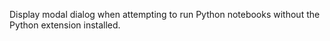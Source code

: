 Display modal dialog when attempting to run Python notebooks without the Python extension installed.
